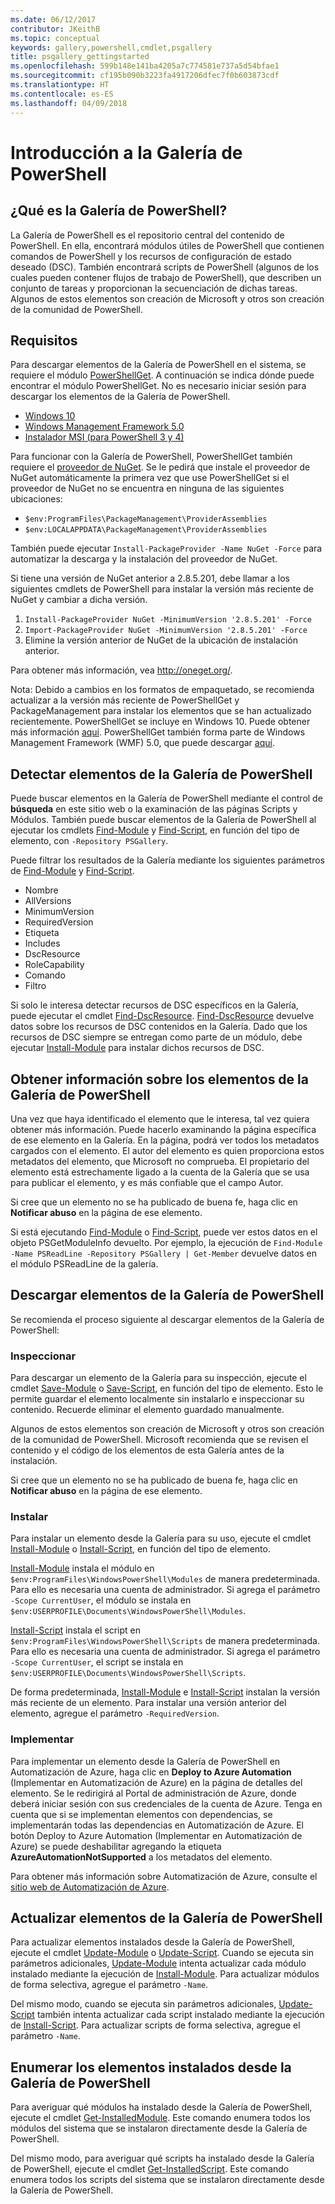 ```yaml
---
ms.date: 06/12/2017
contributor: JKeithB
ms.topic: conceptual
keywords: gallery,powershell,cmdlet,psgallery
title: psgallery_gettingstarted
ms.openlocfilehash: 599b148e141ba4205a7c774581e737a5d54bfae1
ms.sourcegitcommit: cf195b090b3223fa4917206dfec7f0b603873cdf
ms.translationtype: HT
ms.contentlocale: es-ES
ms.lasthandoff: 04/09/2018
---
```

# <a name="get-started-with-the-powershell-gallery"></a>Introducción a la Galería de PowerShell

## <a name="what-is-the-powershell-gallery"></a>¿Qué es la Galería de PowerShell?

La Galería de PowerShell es el repositorio central del contenido de PowerShell.
En ella, encontrará módulos útiles de PowerShell que contienen comandos de PowerShell y los recursos de configuración de estado deseado (DSC). También encontrará scripts de PowerShell (algunos de los cuales pueden contener flujos de trabajo de PowerShell), que describen un conjunto de tareas y proporcionan la secuenciación de dichas tareas.
Algunos de estos elementos son creación de Microsoft y otros son creación de la comunidad de PowerShell.

## <a name="requirements"></a>Requisitos

Para descargar elementos de la Galería de PowerShell en el sistema, se requiere el módulo [PowerShellGet](http://go.microsoft.com/fwlink/?LinkID=760387&clcid=0x409). A continuación se indica dónde puede encontrar el módulo PowerShellGet. No es necesario iniciar sesión para descargar los elementos de la Galería de PowerShell.

-   [Windows 10](http://go.microsoft.com/fwlink/?LinkID=624830&clcid=0x409)
-   [Windows Management Framework 5.0](http://go.microsoft.com/fwlink/?LinkId=398175)
-   [Instalador MSI (para PowerShell 3 y 4)](http://go.microsoft.com/fwlink/?LinkID=746217&clcid=0x409)

Para funcionar con la Galería de PowerShell, PowerShellGet también requiere el [proveedor de NuGet](http://go.microsoft.com/fwlink/?LinkId=722208). Se le pedirá que instale el proveedor de NuGet automáticamente la primera vez que use PowerShellGet si el proveedor de NuGet no se encuentra en ninguna de las siguientes ubicaciones:

- `$env:ProgramFiles\PackageManagement\ProviderAssemblies`
- `$env:LOCALAPPDATA\PackageManagement\ProviderAssemblies`

También puede ejecutar `Install-PackageProvider -Name NuGet -Force` para automatizar la descarga y la instalación del proveedor de NuGet.


Si tiene una versión de NuGet anterior a 2.8.5.201, debe llamar a los siguientes cmdlets de PowerShell para instalar la versión más reciente de NuGet y cambiar a dicha versión.

1.  `Install-PackageProvider NuGet -MinimumVersion '2.8.5.201' -Force`
2.  `Import-PackageProvider NuGet -MinimumVersion '2.8.5.201' -Force`
3.  Elimine la versión anterior de NuGet de la ubicación de instalación anterior.

Para obtener más información, vea <http://oneget.org/>.


Nota: Debido a cambios en los formatos de empaquetado, se recomienda actualizar a la versión más reciente de PowerShellGet y PackageManagement para instalar los elementos que se han actualizado recientemente. PowerShellGet se incluye en Windows 10. Puede obtener más información [aquí](http://go.microsoft.com/fwlink/?LinkID=624830&clcid=0x409).
PowerShellGet también forma parte de Windows Management Framework (WMF) 5.0, que puede descargar [aquí](http://go.microsoft.com/fwlink/?LinkId=398175).

## <a name="discovering-items-from-the-powershell-gallery"></a>Detectar elementos de la Galería de PowerShell

Puede buscar elementos en la Galería de PowerShell mediante el control de **búsqueda** en este sitio web o la examinación de las páginas Scripts y Módulos. También puede buscar elementos de la Galería de PowerShell al ejecutar los cmdlets [Find-Module](https://go.microsoft.com/fwlink/?LinkId=821658) y [Find-Script](https://go.microsoft.com/fwlink/?LinkId=822322), en función del tipo de elemento, con `-Repository PSGallery`.

Puede filtrar los resultados de la Galería mediante los siguientes parámetros de [Find-Module](https://go.microsoft.com/fwlink/?LinkId=821658) y [Find-Script](https://go.microsoft.com/fwlink/?LinkId=822322).

- Nombre
- AllVersions
- MinimumVersion
- RequiredVersion
- Etiqueta
- Includes
- DscResource
- RoleCapability
- Comando
- Filtro

Si solo le interesa detectar recursos de DSC específicos en la Galería, puede ejecutar el cmdlet [Find-DscResource](https://go.microsoft.com/fwlink/?LinkId=517196).
[Find-DscResource](https://go.microsoft.com/fwlink/?LinkId=517196) devuelve datos sobre los recursos de DSC contenidos en la Galería. Dado que los recursos de DSC siempre se entregan como parte de un módulo, debe ejecutar [Install-Module](https://go.microsoft.com/fwlink/?LinkId=821663) para instalar dichos recursos de DSC.

## <a name="learning-about-items-in-the-powershell-gallery"></a>Obtener información sobre los elementos de la Galería de PowerShell

Una vez que haya identificado el elemento que le interesa, tal vez quiera obtener más información. Puede hacerlo examinando la página específica de ese elemento en la Galería. En la página, podrá ver todos los metadatos cargados con el elemento. El autor del elemento es quien proporciona estos metadatos del elemento, que Microsoft no comprueba. El propietario del elemento está estrechamente ligado a la cuenta de la Galería que se usa para publicar el elemento, y es más confiable que el campo Autor.

Si cree que un elemento no se ha publicado de buena fe, haga clic en **Notificar abuso** en la página de ese elemento.

Si está ejecutando [Find-Module](https://go.microsoft.com/fwlink/?LinkId=821658) o [Find-Script](https://go.microsoft.com/fwlink/?LinkId=822322), puede ver estos datos en el objeto PSGetModuleInfo devuelto.
Por ejemplo, la ejecución de `Find-Module -Name PSReadLine -Repository PSGallery | Get-Member` devuelve datos en el módulo PSReadLine de la galería.

## <a name="downloading-items-from-the-powershell-gallery"></a>Descargar elementos de la Galería de PowerShell

Se recomienda el proceso siguiente al descargar elementos de la Galería de PowerShell:

### <a name="inspect"></a>Inspeccionar

Para descargar un elemento de la Galería para su inspección, ejecute el cmdlet [Save-Module](https://go.microsoft.com/fwlink/?LinkId=821669) o [Save-Script](https://go.microsoft.com/fwlink/?LinkId=822334), en función del tipo de elemento. Esto le permite guardar el elemento localmente sin instalarlo e inspeccionar su contenido. Recuerde eliminar el elemento guardado manualmente.

Algunos de estos elementos son creación de Microsoft y otros son creación de la comunidad de PowerShell. Microsoft recomienda que se revisen el contenido y el código de los elementos de esta Galería antes de la instalación.

Si cree que un elemento no se ha publicado de buena fe, haga clic en **Notificar abuso** en la página de ese elemento.

### <a name="install"></a>Instalar

Para instalar un elemento desde la Galería para su uso, ejecute el cmdlet [Install-Module](https://go.microsoft.com/fwlink/?LinkId=821663) o [Install-Script](https://go.microsoft.com/fwlink/?LinkId=822327), en función del tipo de elemento.

[Install-Module](https://go.microsoft.com/fwlink/?LinkId=821663) instala el módulo en `$env:ProgramFiles\WindowsPowerShell\Modules` de manera predeterminada. Para ello es necesaria una cuenta de administrador. Si agrega el parámetro `-Scope
CurrentUser`, el módulo se instala en `$env:USERPROFILE\Documents\WindowsPowerShell\Modules`.

[Install-Script](https://go.microsoft.com/fwlink/?LinkId=822327) instala el script en `$env:ProgramFiles\WindowsPowerShell\Scripts` de manera predeterminada. Para ello es necesaria una cuenta de administrador. Si agrega el parámetro `-Scope
CurrentUser`, el script se instala en `$env:USERPROFILE\Documents\WindowsPowerShell\Scripts`.

De forma predeterminada, [Install-Module](https://go.microsoft.com/fwlink/?LinkId=821663) e [Install-Script](https://go.microsoft.com/fwlink/?LinkId=822327) instalan la versión más reciente de un elemento. Para instalar una versión anterior del elemento, agregue el parámetro `-RequiredVersion`.

### <a name="deploy"></a>Implementar

Para implementar un elemento desde la Galería de PowerShell en Automatización de Azure, haga clic en **Deploy to Azure Automation** (Implementar en Automatización de Azure) en la página de detalles del elemento. Se le redirigirá al Portal de administración de Azure, donde deberá iniciar sesión con sus credenciales de la cuenta de Azure. Tenga en cuenta que si se implementan elementos con dependencias, se implementarán todas las dependencias en Automatización de Azure. El botón Deploy to Azure Automation (Implementar en Automatización de Azure) se puede deshabilitar agregando la etiqueta **AzureAutomationNotSupported** a los metadatos del elemento.

Para obtener más información sobre Automatización de Azure, consulte el [sitio web de Automatización de Azure](http://azure.microsoft.com/services/automation/).

## <a name="updating-items-from-the-powershell-gallery"></a>Actualizar elementos de la Galería de PowerShell

Para actualizar elementos instalados desde la Galería de PowerShell, ejecute el cmdlet [Update-Module](https://go.microsoft.com/fwlink/?LinkID=398576) o [Update-Script](http://go.microsoft.com/fwlink/?LinkId=619787). Cuando se ejecuta sin parámetros adicionales, [Update-Module](https://go.microsoft.com/fwlink/?LinkID=398576) intenta actualizar cada módulo instalado mediante la ejecución de [Install-Module](https://go.microsoft.com/fwlink/?LinkId=821663).
Para actualizar módulos de forma selectiva, agregue el parámetro `-Name`.

Del mismo modo, cuando se ejecuta sin parámetros adicionales, [Update-Script](http://go.microsoft.com/fwlink/?LinkId=619787) también intenta actualizar cada script instalado mediante la ejecución de [Install-Script](https://go.microsoft.com/fwlink/?LinkId=822327).
Para actualizar scripts de forma selectiva, agregue el parámetro `-Name`.

## <a name="list-items-that-you-have-installed-from-the-powershell-gallery"></a>Enumerar los elementos instalados desde la Galería de PowerShell

Para averiguar qué módulos ha instalado desde la Galería de PowerShell, ejecute el cmdlet [Get-InstalledModule](https://go.microsoft.com/fwlink/?LinkId=526863). Este comando enumera todos los módulos del sistema que se instalaron directamente desde la Galería de PowerShell.

Del mismo modo, para averiguar qué scripts ha instalado desde la Galería de PowerShell, ejecute el cmdlet [Get-InstalledScript](https://go.microsoft.com/fwlink/?LinkId=619790). Este comando enumera todos los scripts del sistema que se instalaron directamente desde la Galería de PowerShell.